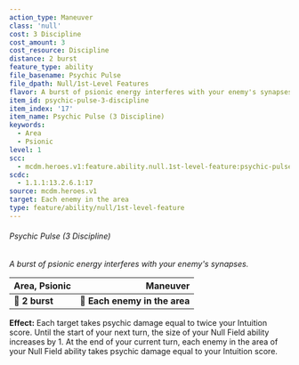 ```yaml
---
action_type: Maneuver
class: 'null'
cost: 3 Discipline
cost_amount: 3
cost_resource: Discipline
distance: 2 burst
feature_type: ability
file_basename: Psychic Pulse
file_dpath: Null/1st-Level Features
flavor: A burst of psionic energy interferes with your enemy's synapses.
item_id: psychic-pulse-3-discipline
item_index: '17'
item_name: Psychic Pulse (3 Discipline)
keywords:
  - Area
  - Psionic
level: 1
scc:
  - mcdm.heroes.v1:feature.ability.null.1st-level-feature:psychic-pulse-3-discipline
scdc:
  - 1.1.1:13.2.6.1:17
source: mcdm.heroes.v1
target: Each enemy in the area
type: feature/ability/null/1st-level-feature
---
```


###### Psychic Pulse (3 Discipline)

*A burst of psionic energy interferes with your enemy's synapses.*

| **Area, Psionic** |                  **Maneuver** |
| ----------------- | ----------------------------: |
| **📏 2 burst**    | **🎯 Each enemy in the area** |

**Effect:** Each target takes psychic damage equal to twice your Intuition score. Until the start of your next turn, the size of your Null Field ability increases by 1. At the end of your current turn, each enemy in the area of your Null Field ability takes psychic damage equal to your Intuition score.
